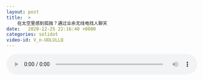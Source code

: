 ```yaml
---
layout: post
title:  >
    在太空里感到孤独？通过业余无线电找人聊天
date:   2020-12-25 22:16:40 +0800
categories: solidot
video-id: V_n-UDLULLQ
---
```


<audio src="/assets/2e6fa628326e4cb67b20f1bdda2c17c6.mp3" style="width: 100%;" controls></audio>

